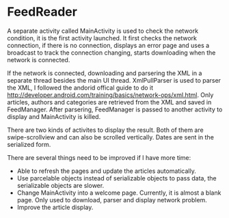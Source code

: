 FeedReader
======

A separate activity called MainActivity is used to check the network condition, it is the first activity launched. It first checks the network connection, if there is no connection, displays an error page and uses a broadcast to track the connection changing, starts downloading when the network is connected.

If the network is connected, downloading and parsering the XML in a separate thread besides the main UI thread. XmlPullParser is used to parser the XML, I followed the andorid offical guide to do it http://developer.android.com/training/basics/network-ops/xml.html. Only articles, authors and categories are retrieved from the XML and saved in FeedManager. After parsering, FeedManager is passed to another activity to display and MainActivity is killed. 

There are two kinds of activites to display the result. Both of them are swipe-scrollview and can also be scrolled vertically. Dates are sent in the serialized form.

There are several things need to be improved if I have more time:
- Able to refresh the pages and update the articles automatically.
- Use parcelable objects instead of serializable objects to pass data, the serializable objects are slower.
- Change MainActivity into a welcome page. Currently, it is almost a blank page. Only used to download, parser and display network problem.
- Improve the article display.

